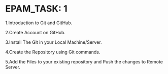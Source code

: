 # EPAM_TASK: 1

1.Introduction to Git and GitHub.

2.Create Account on GitHub.

3.Install The Git in your Local Machine/Server.

4.Create the Repository using Git commands.

5.Add the Files to your existing repository and Push the changes to Remote Server.
